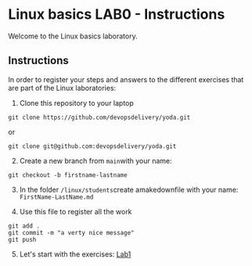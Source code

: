 # Linux basics LAB0 - Instructions

Welcome to the Linux basics laboratory.

## Instructions

In order to register your steps and answers to the different exercises that are part of the Linux laboratories:
1. Clone this repository to your laptop

```
git clone https://github.com/devopsdelivery/yoda.git
```
or
```
git clone git@github.com:devopsdelivery/yoda.git
```

2. Create a new branch from `main`with your name: 
```
git checkout -b firstname-lastname 
```

3. In the folder `/linux/students`create amakedownfile with your name: `FirstName-LastName.md`

4. Use this file to register all the work
```
git add .
git commit -m "a verty nice message"
git push
```

5. Let's start with the exercises: [Lab1](lab1.md)
